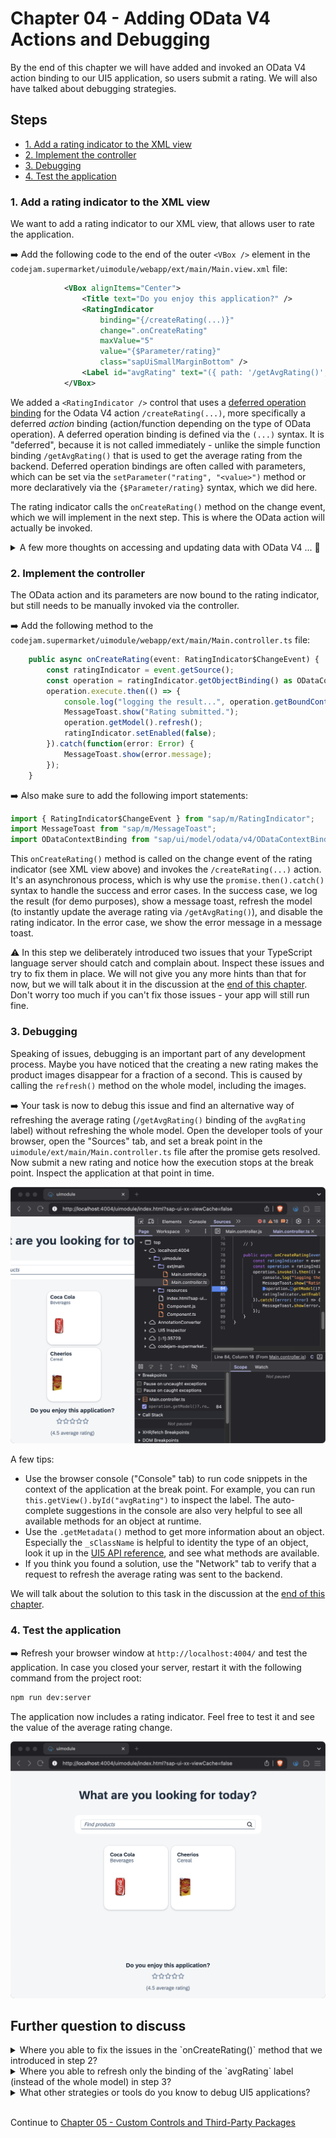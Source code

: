 # Chapter 04 - Adding OData V4 Actions and Debugging

By the end of this chapter we will have added and invoked an OData V4 action binding to our UI5 application, so users submit a rating. We will also have talked about debugging strategies.

## Steps

- [1. Add a rating indicator to the XML view](#1-add-a-rating-indicator-to-the-xml-view)<br>
- [2. Implement the controller](#2-implement-the-controller)<br>
- [3. Debugging](#3-debugging)<br>
- [4. Test the application](#4-test-the-application)<br>

### 1. Add a rating indicator to the XML view

We want to add a rating indicator to our XML view, that allows user to rate the application.

➡️ Add the following code to the end of the outer `<VBox />` element in the `codejam.supermarket/uimodule/webapp/ext/main/Main.view.xml` file:

```xml
			<VBox alignItems="Center">
				<Title text="Do you enjoy this application?" />
				<RatingIndicator
					binding="{/createRating(...)}"
					change=".onCreateRating"
					maxValue="5"
					value="{$Parameter/rating}"
					class="sapUiSmallMarginBottom" />
				<Label id="avgRating" text="({ path: '/getAvgRating()', type: 'sap.ui.model.odata.type.Decimal' } average rating)" />
			</VBox>
```

We added a `<RatingIndicator />` control that uses a [deferred operation binding](https://ui5.sap.com/#/topic/b54f7895b7594c61a83fa7257fa9d13f) for the Odata V4 action `/createRating(...)`, more specifically a deferred *action* binding (action/function depending on the type of OData operation). A deferred operation binding is defined via the `(...)` syntax. It is "deferred", because it is not called immediately - unlike the simple function binding `/getAvgRating()` that is used to get the average rating from the backend. Deferred operation bindings are often called with parameters, which can be set via the `setParameter("rating", "<value>")` method or more declaratively via the `{$Parameter/rating}` syntax, which we did here.

The rating indicator calls the `onCreateRating()` method on the change event, which we will implement in the next step. This is where the OData action will actually be invoked.

<details>
<summary>A few more thoughts on accessing and updating data with OData V4 ... 💬</summary>

<br>

> The [OData V4 model](https://ui5.sap.com/#/api/sap.ui.model.odata.v4.ODataModel) in UI5 does ***not*** allow for direct (or "manual") data model access or manipulation via the `getProperty()` or `setProperty()` methods - unlike the [OData V2 model](https://ui5.sap.com/#/api/sap.ui.model.odata.v2.ODataModel%23methods/Summary) or [JSON model](https://ui5.sap.com/#/api/sap.ui.model.json.JSONModel). Instead, the context API ([ODataContextBinding](https://ui5.sap.com/#/api/sap.ui.model.odata.v4.ODataContextBinding)) plays the most central role and is used to access and manipulate data. It is therefore considered a best practice to use bindings whenever possible. Data model properties (a path in the model) are bound to control properties, which means that changes to the control and therefore the data model (two-way binding) then also automatically update the backend. Simple function bindings or deferred operation bindings like shown above are used to manipulate data (never do "manual" calculations on the client side). This approach requires the backend to be closely aligned with what the client (the UI5 app) wants to do and provide the corresponding actions and functions.
>
> You can read more about the differences between OData V2 and OData V4 in the [UI5 documentation](https://ui5.sap.com/#/topic/abd4d7c7548d4c29ab8364d3904a6d74).

</details>

### 2. Implement the controller

The OData action and its parameters are now bound to the rating indicator, but still needs to be manually invoked via the controller.

➡️ Add the following method to the `codejam.supermarket/uimodule/webapp/ext/main/Main.controller.ts` file:

```typescript
	public async onCreateRating(event: RatingIndicator$ChangeEvent) {
		const ratingIndicator = event.getSource();
		const operation = ratingIndicator.getObjectBinding() as ODataContextBinding;
		operation.execute.then(() => {
			console.log("logging the result...", operation.getBoundContext().getObject());
			MessageToast.show("Rating submitted.");
			operation.getModel().refresh();
			ratingIndicator.setEnabled(false);
		}).catch(function(error: Error) {
			MessageToast.show(error.message);
		});
	}
```

➡️ Also make sure to add the following import statements:

```typescript
import { RatingIndicator$ChangeEvent } from "sap/m/RatingIndicator";
import MessageToast from "sap/m/MessageToast";
import ODataContextBinding from "sap/ui/model/odata/v4/ODataContextBinding";
```

This `onCreateRating()` method is called on the change event of the rating indicator (see XML view above) and invokes the `/createRating(...)` action. It's an asynchronous process, which is why use the `promise.then().catch()` syntax to handle the success and error cases. In the success case, we log the result (for demo purposes), show a message toast, refresh the model (to instantly update the average rating via `/getAvgRating()`), and disable the rating indicator. In the error case, we show the error message in a message toast.

⚠️ In this step we deliberately introduced two issues that your TypeScript language server should catch and complain about. Inspect these issues and try to fix them in place. We will not give you any more hints than that for now, but we will talk about it in the discussion at the [end of this chapter](#further-question-to-discuss). Don't worry too much if you can't fix those issues - your app will still run fine.

### 3. Debugging

Speaking of issues, debugging is an important part of any development process. Maybe you have noticed that the creating a new rating makes the product images disappear for a fraction of a second. This is caused by calling the `refresh()` method on the whole model, including the images.

➡️ Your task is now to debug this issue and find an alternative way of refreshing the average rating (`/getAvgRating()` binding of the `avgRating` label) without refreshing the whole model. Open the developer tools of your browser, open the "Sources" tab, and set a break point in the `uimodule/ext/main/Main.controller.ts` file after the promise gets resolved. Now submit a new rating and notice how the execution stops at the break point. Inspect the application at that point in time.

![breakpoint](./breakpoint.png)

A few tips:
- Use the browser console ("Console" tab) to run code snippets in the context of the application at the break point. For example, you can run `this.getView().byId("avgRating")` to inspect the label. The auto-complete suggestions in the console are also very helpful to see all available methods for an object at runtime.
- Use the `.getMetadata()` method to get more information about an object. Especially the `_sClassName` is helpful to identity the type of an object, look it up in the [UI5 API reference](https://ui5.sap.com/#/api), and see what methods are available.
- If you think you found a solution, use the "Network" tab to verify that a request to refresh the average rating was sent to the backend.

We will talk about the solution to this task in the discussion at the [end of this chapter](#further-question-to-discuss).

### 4. Test the application

➡️ Refresh your browser window at `http://localhost:4004/` and test the application. In case you closed your server, restart it with the following command from the project root:

```bash
npm run dev:server
```

The application now includes a rating indicator. Feel free to test it and see the value of the average rating change.

![application](./application.png)

## Further question to discuss

<details>
<summary>Where you able to fix the issues in the `onCreateRating()` method that we introduced in step 2?</summary>

<br>

> The TS language server complained that the `execute` method of the `ODataBindingContext` is deprecated. Replace it with `invoke()` to fix this. This is a great example of how TS provides a comprehensive experience that feels like the documentation is built into your IDE.
>
> The TS language server also complained that the return value of `operation.getModel()` might possibly be null - potentially resulting in an ugly error when calling `refresh()` on it. You can fix this by using the optional chaining operator `?.`: `operation.getModel()?.refresh()`. This way, `refresh()` will only be called if `getModel()` returns a non-null value. This is a great example of how TS helps you to write more robust code and avoid runtime errors.

</details>

<details>
<summary>Where you able to refresh only the binding of the `avgRating` label (instead of the whole model) in step 3?</summary>

<br>

> The solution is to call the refresh() on the rating indicator context binding instead of the whole model. This way, only the average rating is refreshed without affecting the product images.
> ```typescript
>    public onCreateRating(event: RatingIndicator$ChangeEvent) {
>		const ratingIndicator = event.getSource();
>		const operation = ratingIndicator.getObjectBinding() as ODataContextBinding;
>		operation.invoke().then(() => {
>			Log.info("logging the result...", operation.getBoundContext().getObject());
>			MessageToast.show("Rating submitted.");
>			operation.refresh();
>			ratingIndicator.setEnabled(false);
>		}).catch(function(error: Error) {
>			MessageToast.show(error.message);
>		});
>	}
>```

</details>

<details>
<summary>What other strategies or tools do you know to debug UI5 applications?</summary>

<br>

> - The [UI5 inspector](https://chromewebstore.google.com/detail/ui5-inspector/bebecogbafbighhaildooiibipcnbngo?hl=de&pli=1) allows you to inspect the UI5 control tree (XML) at runtime, which can be very helpful.
> - UI5 provides built-in tools for diagnostics and testing purposes via [keyboard shortcuts](https://help.sap.com/docs/ABAP_PLATFORM_NEW/468a97775123488ab3345a0c48cadd8f/154844c3ac2a4675a37aeb6259a5e034.html).
</details>

<br>

Continue to [Chapter 05 - Custom Controls and Third-Party Packages](/chapters/05-custom-controls-and-third-party-packages/)
